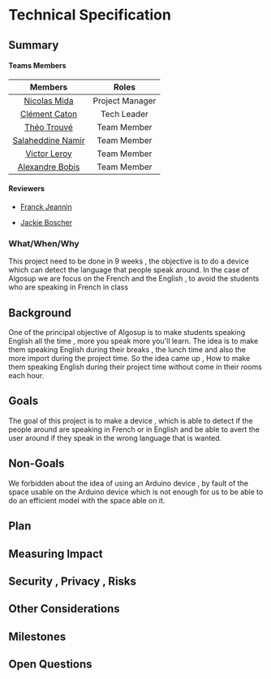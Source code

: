 # Technical Specification

## **Summary**
#### Teams Members

|Members|Roles |
|:---:|:---:|
|[Nicolas Mida](https://github.com/Nicolas-Mida)| Project Manager|
|[Clément Caton](https://github.com/ClementCaton)| Tech Leader|
|[Théo Trouvé](https://github.com/TheoTr)| Team Member|
|[Salaheddine Namir](https://github.com/T3rryc)| Team Member|
|[Victor Leroy](https://github.com/Victor-Leroy)| Team Member|
|[Alexandre Bobis](https://github.com/AlexandreBobis)| Team Member|

#### Reviewers

  - [Franck Jeannin](https://github.com/frje)

  - [Jackie Boscher](https://github.com/ia35)

### What/When/Why

This project need to be done in 9 weeks , the objective is to do a device which can detect the language that people speak around. In the case of Algosup we are focus on the French and the English , to avoid the students who are speaking in French in class 

## **Background**

One of the principal objective of Algosup is to make students speaking English all the time , more you speak more you'll learn. The idea is to make them speaking English during their breaks , the lunch time and also the more import during the project time. So the idea came up  , How to make them speaking English during their project time without come in their rooms each hour.

## **Goals**

The goal of this project is to make a device , which is able to detect if the people around are speaking in French or in English and be able to avert the user around if they speak in the wrong language that is wanted.

## **Non-Goals**

We forbidden about the idea of using an Arduino device , by fault of the space usable on the Arduino device which is not enough for us to be able to do an efficient model with the space able on it.

## **Plan**



## **Measuring Impact**
## **Security , Privacy , Risks**
## **Other Considerations**
## **Milestones**
## **Open Questions**

